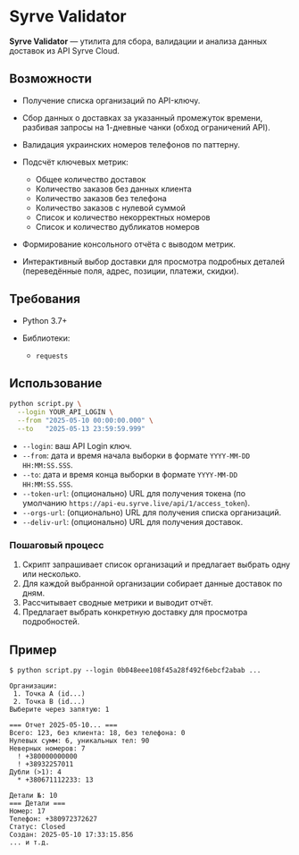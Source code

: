 # Syrve Validator

**Syrve Validator** — утилита для сбора, валидации и анализа данных доставок из API Syrve Cloud.

## Возможности

* Получение списка организаций по API-ключу.
* Сбор данных о доставках за указанный промежуток времени, разбивая запросы на 1-дневные чанки (обход ограничений API).
* Валидация украинских номеров телефонов по паттерну.
* Подсчёт ключевых метрик:

  * Общее количество доставок
  * Количество заказов без данных клиента
  * Количество заказов без телефона
  * Количество заказов с нулевой суммой
  * Список и количество некорректных номеров
  * Список и количество дубликатов номеров
* Формирование консольного отчёта с выводом метрик.
* Интерактивный выбор доставки для просмотра подробных деталей (переведённые поля, адрес, позиции, платежи, скидки).

## Требования

* Python 3.7+
* Библиотеки:

  * `requests`




## Использование

```bash
python script.py \
  --login YOUR_API_LOGIN \
  --from "2025-05-10 00:00:00.000" \
  --to   "2025-05-13 23:59:59.999"
````

* `--login`: ваш API Login ключ.
* `--from`: дата и время начала выборки в формате `YYYY-MM-DD HH:MM:SS.SSS`.
* `--to`: дата и время конца выборки в формате `YYYY-MM-DD HH:MM:SS.SSS`.
* `--token-url`: (опционально) URL для получения токена (по умолчанию `https://api-eu.syrve.live/api/1/access_token`).
* `--orgs-url`: (опционально) URL для получения списка организаций.
* `--deliv-url`: (опционально) URL для получения доставок.

### Пошаговый процесс

1. Скрипт запрашивает список организаций и предлагает выбрать одну или несколько.
2. Для каждой выбранной организации собирает данные доставок по дням.
3. Рассчитывает сводные метрики и выводит отчёт.
4. Предлагает выбрать конкретную доставку для просмотра подробностей.

## Пример

```text
$ python script.py --login 0b048eee108f45a28f492f6ebcf2abab ...

Организации:
 1. Точка A (id...)
 2. Точка B (id...)
Выберите через запятую: 1

=== Отчет 2025-05-10... ===
Всего: 123, без клиента: 18, без телефона: 0
Нулевых сумм: 6, уникальных тел: 90
Неверных номеров: 7
  ! +380000000000
  ! +38932257011
Дубли (>1): 4
  * +380671112233: 13

Детали №: 10
=== Детали ===
Номер: 17
Телефон: +380972372627
Статус: Closed
Создан: 2025-05-10 17:33:15.856
... и т.д.
```


